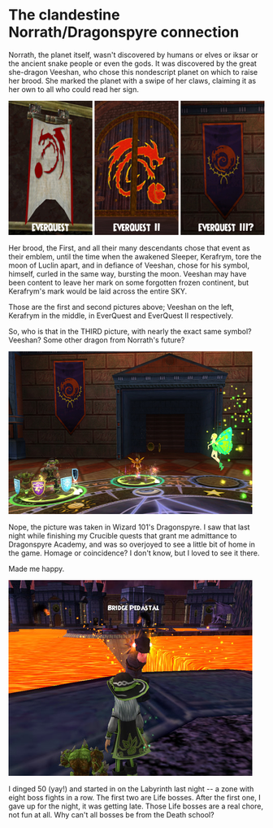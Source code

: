 # The clandestine Norrath/Dragonspyre connection

Norrath, the planet itself, wasn't discovered by humans or elves or iksar or the ancient snake people or even the gods. It was discovered by the great she-dragon Veeshan, who chose this nondescript planet on which to raise her brood. She marked the planet with a swipe of her claws, claiming it as her own to all who could read her sign.

![](../uploads/2009/02/veeshansymbol.jpg "veeshansymbol")

Her brood, the First, and all their many descendants chose that event as their emblem, until the time when the awakened Sleeper, Kerafrym, tore the moon of Luclin apart, and in defiance of Veeshan, chose for his symbol, himself, curled in the same way, bursting the moon. Veeshan may have been content to leave her mark on some forgotten frozen continent, but Kerafrym's mark would be laid across the entire SKY.

Those are the first and second pictures above; Veeshan on the left, Kerafrym in the middle, in EverQuest and EverQuest II respectively.

So, who is that in the THIRD picture, with nearly the exact same symbol? Veeshan? Some other dragon from Norrath's future?

![](../uploads/2009/02/veeshanw101.jpg "veeshanw101")

Nope, the picture was taken in Wizard 101's Dragonspyre. I saw that last night while finishing my Crucible quests that grant me admittance to Dragonspyre Academy, and was so overjoyed to see a little bit of home in the game. Homage or coincidence? I don't know, but I loved to see it there.

Made me happy.

![](../uploads/2009/02/wizardgraphicalclient-2009-02-18-23-03-35-04.jpg "wizardgraphicalclient-2009-02-18-23-03-35-04")

I dinged 50 (yay!) and started in on the Labyrinth last night -- a zone with eight boss fights in a row. The first two are Life bosses. After the first one, I gave up for the night, it was getting late. Those Life bosses are a real chore, not fun at all. Why can't all bosses be from the Death school?

